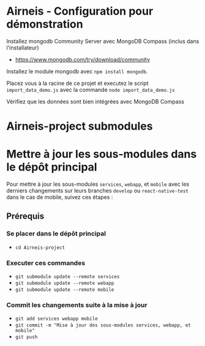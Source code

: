 # Airneis - Configuration pour démonstration

Installez mongodb Community Server avec MongoDB Compass (inclus dans l'installateur) 
* https://www.mongodb.com/try/download/community

Installez le module mongodb avec `npm install mongodb`.

Placez vous à la racine de ce projet et executez le script `import_data_demo.js` avec la commande `node import_data_demo.js`

Vérifiez que les données sont bien intégrées avec MongoDB Compass

# Airneis-project submodules

# Mettre à jour les sous-modules dans le  dépôt principal

Pour mettre à jour les sous-modules `services`, `webapp`, et `mobile` avec les derniers changements sur leurs branches `develop` ou `react-native-test` dans le cas de mobile, suivez ces étapes :

## Prérequis

### Se placer dans le dépôt principal

* `cd Airneis-project`

### Executer ces commandes

* `git submodule update --remote services`
* `git submodule update --remote webapp`
* `git submodule update --remote mobile`

### Commit les changements suite à la mise à jour

* `git add services webapp mobile`
* `git commit -m "Mise à jour des sous-modules services, webapp, et mobile"`
* `git push`
